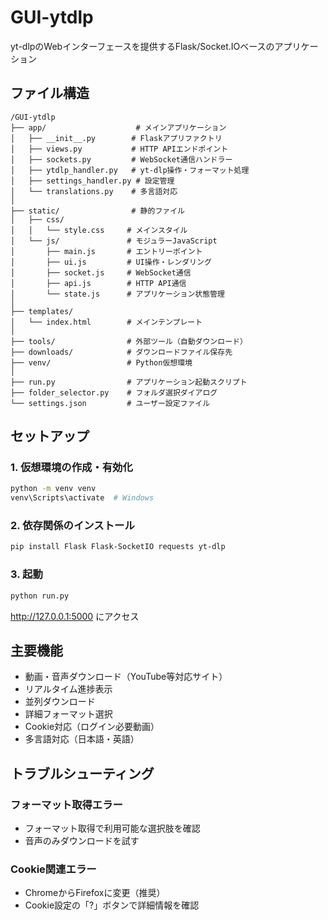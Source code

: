 # GUI-ytdlp

yt-dlpのWebインターフェースを提供するFlask/Socket.IOベースのアプリケーション

## ファイル構造

```
/GUI-ytdlp
├── app/                    # メインアプリケーション
│   ├── __init__.py        # Flaskアプリファクトリ
│   ├── views.py           # HTTP APIエンドポイント
│   ├── sockets.py         # WebSocket通信ハンドラー
│   ├── ytdlp_handler.py   # yt-dlp操作・フォーマット処理
│   ├── settings_handler.py # 設定管理
│   └── translations.py    # 多言語対応
│
├── static/                # 静的ファイル
│   ├── css/
│   │   └── style.css     # メインスタイル
│   └── js/               # モジュラーJavaScript
│       ├── main.js       # エントリーポイント
│       ├── ui.js         # UI操作・レンダリング
│       ├── socket.js     # WebSocket通信
│       ├── api.js        # HTTP API通信
│       └── state.js      # アプリケーション状態管理
│
├── templates/
│   └── index.html        # メインテンプレート
│
├── tools/                # 外部ツール（自動ダウンロード）
├── downloads/            # ダウンロードファイル保存先
├── venv/                 # Python仮想環境
│
├── run.py                # アプリケーション起動スクリプト
├── folder_selector.py    # フォルダ選択ダイアログ
└── settings.json         # ユーザー設定ファイル
```

## セットアップ

### 1. 仮想環境の作成・有効化
```bash
python -m venv venv
venv\Scripts\activate  # Windows
```

### 2. 依存関係のインストール
```bash
pip install Flask Flask-SocketIO requests yt-dlp
```

### 3. 起動
```bash
python run.py
```

<http://127.0.0.1:5000> にアクセス

## 主要機能

- 動画・音声ダウンロード（YouTube等対応サイト）
- リアルタイム進捗表示
- 並列ダウンロード
- 詳細フォーマット選択
- Cookie対応（ログイン必要動画）
- 多言語対応（日本語・英語）

## トラブルシューティング

### フォーマット取得エラー
- フォーマット取得で利用可能な選択肢を確認
- 音声のみダウンロードを試す

### Cookie関連エラー
- ChromeからFirefoxに変更（推奨）
- Cookie設定の「?」ボタンで詳細情報を確認

